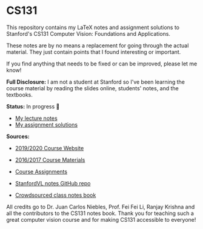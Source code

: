 # CS131

This repository contains my LaTeX notes and assignment solutions to Stanford's CS131 Computer Vision: Foundations and Applications.

These notes are by no means a replacement for going through the actual material. They just contain points that I found interesting or important.

If you find anything that needs to be fixed or can be improved, please let me know!

**Full Disclosure:** I am not a student at Stanford so I've been learning the course material
by reading the slides online, students' notes, and the textbooks.

**Status:** In progress 🚧

- [My lecture notes](https://github.com/Seangottarun/CS131/tree/master/Lecture-Notes)
- [My assignment solutions](https://github.com/Seangottarun/CS131/tree/master/Assignments)

**Sources:**

-   [2019/2020 Course Website](http://vision.stanford.edu/teaching/cs131_fall1920/index.html)

-   [2016/2017 Course Materials](http://vision.stanford.edu/teaching/cs131_fall1617/schedule.html)

-   [Course Assignments](https://github.com/StanfordVL/CS131_release)

-   [StanfordVL notes GitHub repo](https://github.com/StanfordVL/cs131_notes)

-   [Crowdsourced class notes book](http://vision.stanford.edu/teaching/cs131_fall1718/files/cs131-class-notes.pdf)

All credits go to Dr. Juan Carlos Niebles, Prof. Fei Fei Li, Ranjay Krishna and all the contributors to the CS131 notes book. Thank you for teaching such a great computer vision course and for making CS131 accessible to everyone!

